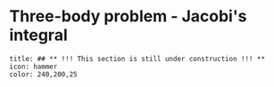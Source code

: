 # Three-body problem - Jacobi's integral

```ad-note
title: ## ** !!! This section is still under construction !!! **
icon: hammer
color: 240,200,25
```

<!-- Wakker section 3.4 -->
